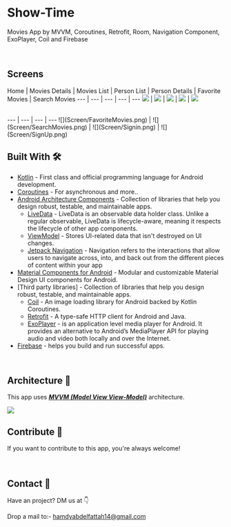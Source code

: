 # Show-Time
Movies App by MVVM, Coroutines, Retrofit, Room, Navigation Component, ExoPlayer, Coil and Firebase

<br />

## Screens
Home | Movies Details | Movies List | Person List | Person Details | Favorite Movies | Search Movies
--- | --- | --- | --- | --- 
![](Screen/Home.png) | ![](Screen/MoviesDetails.png) | ![](Screen/MoviesList.png) | ![](Screen/PersonList.png) | ![](Screen/PersonDetails.png)

<br />
--- | --- | --- | --- 
![](Screen/FavoriteMovies.png) | ![](Screen/SearchMovies.png)  | ![](Screen/Signin.png) | ![](Screen/SignUp.png)





<br />


## Built With 🛠
- [Kotlin](https://kotlinlang.org/) - First class and official programming language for Android development.
- [Coroutines](https://kotlinlang.org/docs/reference/coroutines-overview.html) - For asynchronous and more..
- [Android Architecture Components](https://developer.android.com/topic/libraries/architecture) - Collection of libraries that help you design robust, testable, and maintainable apps.
  - [LiveData](https://developer.android.com/topic/libraries/architecture/livedata) - LiveData is an observable data holder class. Unlike a regular observable, LiveData is lifecycle-aware, meaning it respects the lifecycle of other app components.
  - [ViewModel](https://developer.android.com/topic/libraries/architecture/viewmodel) - Stores UI-related data that isn't destroyed on UI changes.
  - [Jetpack Navigation](https://developer.android.com/guide/navigation) - Navigation refers to the interactions that allow users to navigate across, into, and back out from the different pieces of content within your app
- [Material Components for Android](https://github.com/material-components/material-components-android) - Modular and customizable Material Design UI components for Android.
- [Third party libraries] - Collection of libraries that help you design robust, testable, and maintainable apps.
   - [Coil](https://coil-kt.github.io/coil/) - An image loading library for Android backed by Kotlin Coroutines.
   - [Retrofit](https://square.github.io/retrofit/) - A type-safe HTTP client for Android and Java.
   - [ExoPlayer](https://developer.android.com/guide/topics/media/exoplayer) - is an application level media player for Android. It provides an alternative to Android’s MediaPlayer API for playing audio and video both locally and over the Internet.
- [Firebase](https://firebase.google.com/) - helps you build and run successful apps.

<br />

## Architecture 🗼
This app uses [***MVVM (Model View View-Model)***](https://developer.android.com/jetpack/docs/guide#recommended-app-arch) architecture.

![](https://github.com/TheCodeMonks/TopCorn2/blob/master/extras/arch.jpg)

## Contribute 🤝
If you want to contribute to this app, you're always welcome!

<br>

## Contact 📩
Have an project? DM us at 👇

Drop a mail to:- hamdyabdelfattah14@gmail.com

<br>

<br />

